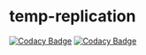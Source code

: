 # temp-replication
[![Codacy Badge](https://app.codacy.com/project/badge/Grade/6603423415a84019ac6d364526d704c6)](https://app.codacy.com/gh/Saurabhkr952/temp-replication/dashboard?utm_source=gh&utm_medium=referral&utm_content=&utm_campaign=Badge_grade)
[![Codacy Badge](https://app.codacy.com/project/badge/Coverage/6603423415a84019ac6d364526d704c6)](https://app.codacy.com/gh/Saurabhkr952/temp-replication/dashboard?utm_source=gh&utm_medium=referral&utm_content=&utm_campaign=Badge_coverage)

